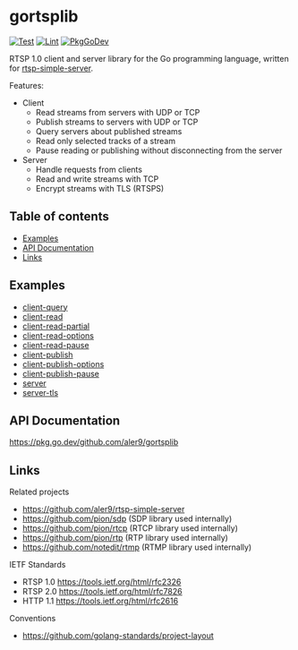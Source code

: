 
# gortsplib

[![Test](https://github.com/aler9/gortsplib/workflows/test/badge.svg)](https://github.com/aler9/gortsplib/actions)
[![Lint](https://github.com/aler9/gortsplib/workflows/lint/badge.svg)](https://github.com/aler9/gortsplib/actions)
[![PkgGoDev](https://pkg.go.dev/badge/github.com/aler9/gortsplib)](https://pkg.go.dev/github.com/aler9/gortsplib)

RTSP 1.0 client and server library for the Go programming language, written for [rtsp-simple-server](https://github.com/aler9/rtsp-simple-server).

Features:

* Client
  * Read streams from servers with UDP or TCP
  * Publish streams to servers with UDP or TCP
  * Query servers about published streams
  * Read only selected tracks of a stream
  * Pause reading or publishing without disconnecting from the server
* Server
  * Handle requests from clients
  * Read and write streams with TCP
  * Encrypt streams with TLS (RTSPS)

## Table of contents

* [Examples](#examples)
* [API Documentation](#api-documentation)
* [Links](#links)

## Examples

* [client-query](examples/client-query.go)
* [client-read](examples/client-read.go)
* [client-read-partial](examples/client-read-partial.go)
* [client-read-options](examples/client-read-options.go)
* [client-read-pause](examples/client-read-pause.go)
* [client-publish](examples/client-publish.go)
* [client-publish-options](examples/client-publish-options.go)
* [client-publish-pause](examples/client-publish-pause.go)
* [server](examples/server.go)
* [server-tls](examples/server-tls.go)

## API Documentation

https://pkg.go.dev/github.com/aler9/gortsplib

## Links

Related projects

* https://github.com/aler9/rtsp-simple-server
* https://github.com/pion/sdp (SDP library used internally)
* https://github.com/pion/rtcp (RTCP library used internally)
* https://github.com/pion/rtp (RTP library used internally)
* https://github.com/notedit/rtmp (RTMP library used internally)

IETF Standards

* RTSP 1.0 https://tools.ietf.org/html/rfc2326
* RTSP 2.0 https://tools.ietf.org/html/rfc7826
* HTTP 1.1 https://tools.ietf.org/html/rfc2616

Conventions

* https://github.com/golang-standards/project-layout
